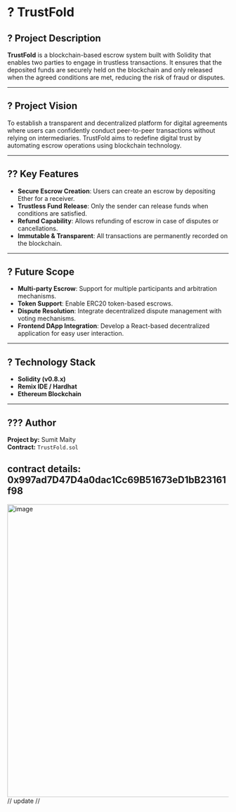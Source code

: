# ? TrustFold

## ? Project Description
**TrustFold** is a blockchain-based escrow system built with Solidity that enables two parties to engage in trustless transactions. It ensures that the deposited funds are securely held on the blockchain and only released when the agreed conditions are met, reducing the risk of fraud or disputes.

---

## ? Project Vision
To establish a transparent and decentralized platform for digital agreements where users can confidently conduct peer-to-peer transactions without relying on intermediaries. TrustFold aims to redefine digital trust by automating escrow operations using blockchain technology.

---

## ?? Key Features
- **Secure Escrow Creation**: Users can create an escrow by depositing Ether for a receiver.
- **Trustless Fund Release**: Only the sender can release funds when conditions are satisfied.
- **Refund Capability**: Allows refunding of escrow in case of disputes or cancellations.
- **Immutable & Transparent**: All transactions are permanently recorded on the blockchain.

---

## ? Future Scope
- **Multi-party Escrow**: Support for multiple participants and arbitration mechanisms.
- **Token Support**: Enable ERC20 token-based escrows.
- **Dispute Resolution**: Integrate decentralized dispute management with voting mechanisms.
- **Frontend DApp Integration**: Develop a React-based decentralized application for easy user interaction.

---

## ? Technology Stack
- **Solidity (v0.8.x)**
- **Remix IDE / Hardhat**
- **Ethereum Blockchain**

---

## ??? Author
**Project by:** Sumit Maity  
**Contract:** `TrustFold.sol`
## contract details: 0x997ad7D47D4a0dac1Cc69B51673eD1bB23161f98
<img width="1400" height="667" alt="image" src="https://github.com/user-attachments/assets/36897176-55cb-46a3-b8b4-5d9e029e1065" />
// 
update
// 
